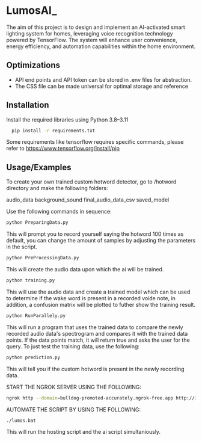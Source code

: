
# LumosAI_

The aim of this project is to design and implement an AI-activated smart lighting system for homes, leveraging voice recognition technology powered by TensorFlow. The system will enhance user convenience, energy efficiency, and automation capabilities within the home environment.


## Optimizations

* API end points and API token can be stored in .env files for abstraction.
* The CSS file can be made universal for optimal storage and reference



## Installation

Install the required libraries using Python 3.8–3.11

```bash
  pip install -r requirements.txt
```
Some requirements like tensorflow requires specific commands, please refer to
https://www.tensorflow.org/install/pip


## Usage/Examples

To create your own trained custom hotword detector, go to /hotword directory and make the following folders:

audio_data
background_sound
final_audio_data_csv
saved_model

Use the following commands in sequence:

```bash
python PreparingData.py
```

This will prompt you to record yourself saying the hotword 100 times as default, you can change the amount of samples by adjusting the parameters in the script.

```bash
python PreProcessingData.py
```

This will create the audio data upon which the ai will be trained.

```bash
python training.py
```

This will use the audio data and create a trained model which can be used to determine if the wake word is present in a recorded voide note, in addition, a confusion matrix will be plotted to futher show the training result.

```bash
python RunParallely.py
```

This will run a program that uses the trained data to compare the newly recorded audio data's spectrogram and compares it with the trained data points. If the data points match, it will return true and asks the user for the query. To just test the training data, use the following:

```bash
python prediction.py
```

This will tell you if the custom hotword is present in the newly recording data.



START THE NGROK SERVER USING THE FOLLOWING:

```bash
ngrok http --domain=bulldog-promoted-accurately.ngrok-free.app http://ip:port/
```

AUTOMATE THE SCRIPT BY USING THE FOLLOWING:

```bash
./lumos.bat
```

This will run the hosting script and the ai script simultaniously.

